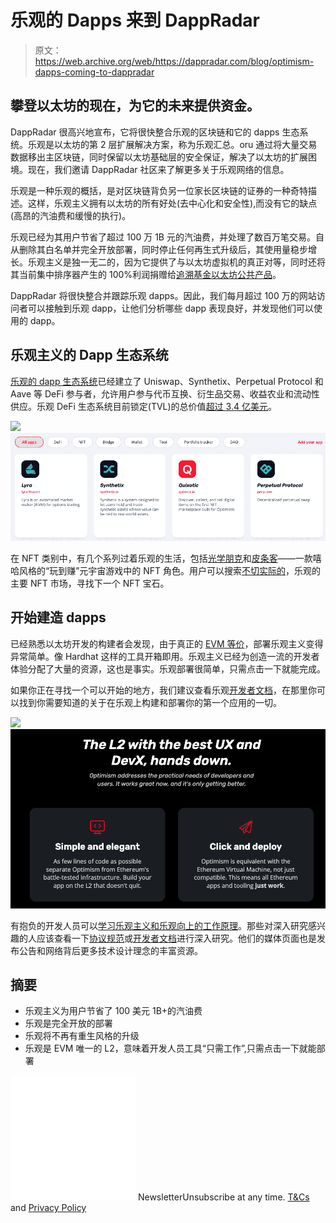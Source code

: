 # 乐观的 Dapps 来到 DappRadar

> 原文：<https://web.archive.org/web/https://dappradar.com/blog/optimism-dapps-coming-to-dappradar>

## 攀登以太坊的现在，为它的未来提供资金。

DappRadar 很高兴地宣布，它将很快整合乐观的区块链和它的 dapps 生态系统。乐观是以太坊的第 2 层扩展解决方案，称为乐观汇总。oru 通过将大量交易数据移出主区块链，同时保留以太坊基础层的安全保证，解决了以太坊的扩展困境。现在，我们邀请 DappRadar 社区来了解更多关于乐观网络的信息。

乐观是一种乐观的概括，是对区块链背负另一位家长区块链的证券的一种奇特描述。这样，乐观主义拥有以太坊的所有好处(去中心化和安全性),而没有它的缺点(高昂的汽油费和缓慢的执行)。

乐观已经为其用户节省了超过 100 万 1B 元的汽油费，并处理了数百万笔交易。自从删除其白名单并完全开放部署，同时停止任何再生式升级后，其使用量稳步增长。乐观主义是独一无二的，因为它提供了与以太坊虚拟机的真正对等，同时还将其当前集中排序器产生的 100%利润捐赠给[追溯基金以太坊公共产品](https://web.archive.org/web/20221001234442/https://medium.com/ethereum-optimism/retroactive-public-goods-funding-33c9b7d00f0c)。

DappRadar 将很快整合并跟踪乐观 dapps。因此，我们每月超过 100 万的网站访问者可以接触到乐观 dapp，让他们分析哪些 dapp 表现良好，并发现他们可以使用的 dapp。

## 乐观主义的 Dapp 生态系统

[乐观的 dapp 生态系统](https://web.archive.org/web/20221001234442/https://www.optimism.io/apps/all)已经建立了 Uniswap、Synthetix、Perpetual Protocol 和 Aave 等 DeFi 参与者，允许用户参与代币互换、衍生品交易、收益农业和流动性供应。乐观 DeFi 生态系统目前锁定(TVL)的总价值[超过 3.4 亿美元](https://web.archive.org/web/20221001234442/https://defillama.com/chain/Optimism)。

![](img/a229a558447c5820e7fd59e7f194b298.png)![](img/95bc10098e9f9975ccff6a7354fc725e.png)

在 NFT 类别中，有几个系列过着乐观的生活，包括[光学朋克](https://web.archive.org/web/20221001234442/https://www.optipunks.com/)和[皮条客](https://web.archive.org/web/20221001234442/https://dopewars.gg/)——一款嘻哈风格的“玩到赚”元宇宙游戏中的 NFT 角色。用户可以搜索[不切实际的](https://web.archive.org/web/20221001234442/https://quixotic.io/)，乐观的主要 NFT 市场，寻找下一个 NFT 宝石。

## 开始建造 dapps

已经熟悉以太坊开发的构建者会发现，由于真正的 [EVM 等价](https://web.archive.org/web/20221001234442/https://medium.com/ethereum-optimism/introducing-evm-equivalence-5c2021deb306)，部署乐观主义变得异常简单。像 Hardhat 这样的工具开箱即用。乐观主义已经为创造一流的开发者体验分配了大量的资源，这也是事实。乐观部署很简单，只需点击一下就能完成。

如果你正在寻找一个可以开始的地方，我们建议查看乐观[开发者文档](https://web.archive.org/web/20221001234442/https://community.optimism.io/docs/developers)，在那里你可以找到你需要知道的关于在乐观上构建和部署你的第一个应用的一切。

![](img/01968328153120ed69a499cd2fd8bfbd.png)![](img/73b30a8b82acc8a9738a37863f611dd0.png)

有抱负的开发人员可以[学习乐观主义和乐观向上的工作原理](https://web.archive.org/web/20221001234442/https://community.optimism.io/docs/how-optimism-works/)。那些对深入研究感兴趣的人应该查看一下[协议规范](https://web.archive.org/web/20221001234442/https://community.optimism.io/docs/protocol)或[开发者文档](https://web.archive.org/web/20221001234442/https://community.optimism.io/docs/developers/)进行深入研究。他们的媒体页面也是发布公告和网络背后更多技术设计理念的丰富资源。

## 摘要

*   乐观主义为用户节省了 100 美元 1B+的汽油费
*   乐观是完全开放的部署
*   乐观将不再有重生风格的升级
*   乐观是 EVM 唯一的 L2，意味着开发人员工具“只需工作”,只需点击一下就能部署

![](img/6d5a4a2d609c56e1a5771717e54ba759.png) NewsletterUnsubscribe at any time. [T&Cs](https://web.archive.org/web/20221001234442/https://dappradar.com/terms) and [Privacy Policy](https://web.archive.org/web/20221001234442/https://dappradar.com/privacy-policy)